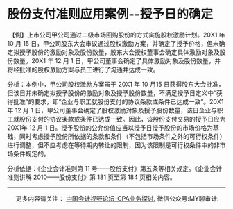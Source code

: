 ﻿股份支付准则应用案例--授予日的确定
===================

 【例】上市公司甲公司通过二级市场回购股份的方式实施股权激励计划。20X1 年 10 月 15 日，甲公司股东大会审议通过股权激励方案，并确定了授予价格，但未确定拟授予股份的激励对象及股份数量，股东大会授权董事会确定具体激励对象及股份数量。20X1 年 12 月 1 日，甲公司董事会确定了具体激励对象及股份数量，并将经批准的股权激励方案与员工进行了沟通并达成一致。

分析：本例中，甲公司股权激励方案虽于 20X1 年 10 月15 日获得股东大会批准，但该日并未确定拟授予股份的激励对象及授予股份数量，不满足授予日定义中“获得批准”的要求，即“企业与职工就股份支付的协议条款或条件已达成一致”。20X1 年 12 月 1 日，甲公司董事会确定了股权激励对象及授予股份数量，该日企业与职工就股份支付的协议条款或条件已达成一致。因此，该股份支付交易的授予日应为 20X1年 12 月 1 日。授予股份的公允价值应当以授予日授予股份的市场价格为基础，同时考虑授予股份所依据的条款和条件（不包括市场条件之外的可行权条件）进行调整，但不应考虑在等待期内转让的限制，因为该限制是可行权条件中的非市场条件规定的。

分析依据：《企业会计准则第 11 号——股份支付》第五条等相关规定。《企业会计准则讲解 2010——股份支付》第 181 页至第 184 页相关内容。

* * *

     更多内容请关注： [中国会计视野论坛-CPA业务探讨.](https://bbs.esnai.com/thread-5354530-1-3.html) 微信公众号:MY聊审计.